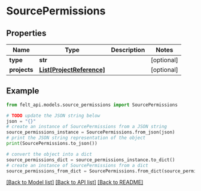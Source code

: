 # SourcePermissions


## Properties

Name | Type | Description | Notes
------------ | ------------- | ------------- | -------------
**type** | **str** |  | [optional] 
**projects** | [**List[ProjectReference]**](ProjectReference.md) |  | [optional] 

## Example

```python
from felt_api.models.source_permissions import SourcePermissions

# TODO update the JSON string below
json = "{}"
# create an instance of SourcePermissions from a JSON string
source_permissions_instance = SourcePermissions.from_json(json)
# print the JSON string representation of the object
print(SourcePermissions.to_json())

# convert the object into a dict
source_permissions_dict = source_permissions_instance.to_dict()
# create an instance of SourcePermissions from a dict
source_permissions_from_dict = SourcePermissions.from_dict(source_permissions_dict)
```
[[Back to Model list]](../README.md#documentation-for-models) [[Back to API list]](../README.md#documentation-for-api-endpoints) [[Back to README]](../README.md)


